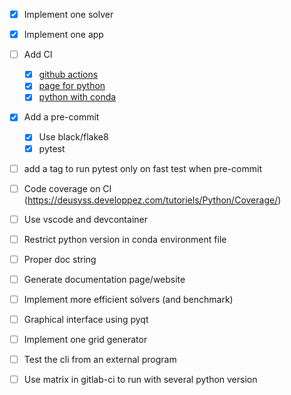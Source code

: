- [x] Implement one solver
- [x] Implement one app
- [ ] Add CI
  - [x] [github actions](https://docs.github.com/en/actions/learn-github-actions/understanding-github-actions)
  - [x] [page for python](https://docs.github.com/en/actions/automating-builds-and-tests/building-and-testing-python)
  - [x] [python with conda](https://autobencoder.com/2020-08-24-conda-actions/)
- [x] Add a pre-commit
  - [x] Use black/flake8
  - [x] pytest
- [ ] add a tag to run pytest only on fast test when pre-commit
- [ ] Code coverage on CI (https://deusyss.developpez.com/tutoriels/Python/Coverage/)
- [ ] Use vscode and devcontainer
- [ ] Restrict python version in conda environment file

- [ ] Proper doc string
- [ ] Generate documentation page/website

- [ ] Implement more efficient solvers (and benchmark)

- [ ] Graphical interface using pyqt
- [ ] Implement one grid generator

- [ ] Test the cli from an external program
- [ ] Use matrix in gitlab-ci to run with several python version
